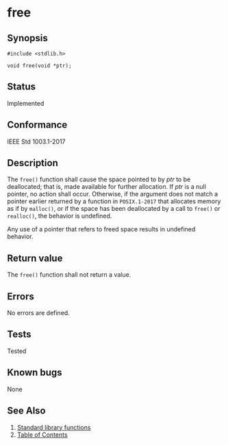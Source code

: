 # free

## Synopsis

`#include <stdlib.h>`

`void free(void *ptr);`

## Status

Implemented

## Conformance

IEEE Std 1003.1-2017

## Description

The `free()` function shall cause the space pointed to by _ptr_ to be deallocated; that is, made available for further
allocation.
If _ptr_ is a null pointer, no action shall occur. Otherwise, if the argument does not match a pointer earlier returned
by a function in `POSIX.1-2017` that allocates memory as if by `malloc()`, or if the space has been deallocated by a
call to `free()` or `realloc()`, the behavior is undefined.

Any use of a pointer that refers to freed space results in undefined behavior.

## Return value

The `free()` function shall not return a value.

## Errors

No errors are defined.

## Tests

Tested

## Known bugs

None

## See Also

1. [Standard library functions](../functions.md)
2. [Table of Contents](../../../README.md)
